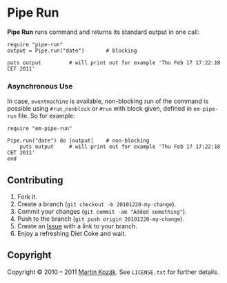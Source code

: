 Pipe Run
========

**Pipe Run** runs command and returns its standard output in one call:

    require "pipe-run"
    output = Pipe.run("date")       # blocking
    
    puts output         # will print out for example 'Thu Feb 17 17:22:18 CET 2011'
    
### Asynchronous Use

In case, `eventmachine` is available, non-blocking run of the command is 
possible using `#run_nonblock` or `#run` with block given, defined in 
`em-pipe-run` file. So for example:

    require "em-pipe-run"
    
    Pipe.run("date") do |output|    # non-blocking
        puts output     # will print out for example 'Thu Feb 17 17:22:18 CET 2011'
    end
    
Contributing
------------

1. Fork it.
2. Create a branch (`git checkout -b 20101220-my-change`).
3. Commit your changes (`git commit -am "Added something"`).
4. Push to the branch (`git push origin 20101220-my-change`).
5. Create an [Issue][2] with a link to your branch.
6. Enjoy a refreshing Diet Coke and wait.

Copyright
---------

Copyright &copy; 2010 &ndash; 2011 [Martin Kozák][3]. See `LICENSE.txt` for
further details.

[2]: http://github.com/martinkozak/qrpc/issues
[3]: http://www.martinkozak.net/
